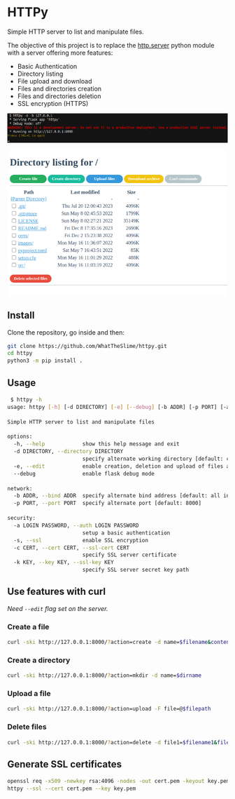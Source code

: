 # HTTPy

Simple HTTP server to list and manipulate files.

The objective of this project is to replace the [http.server](https://docs.python.org/3/library/http.server.html) python module with a server offering more features:
- Basic Authentication
- Directory listing
- File upload and download
- Files and directories creation
- Files and directories deletion
- SSL encryption (HTTPS)

![alt text](images/cmd.png)

![alt text](images/srv.png)

## Install

Clone the repository, go inside and then:
```bash
git clone https://github.com/WhatTheSlime/httpy.git
cd httpy
python3 -m pip install .
```

## Usage

```bash
 $ httpy -h
usage: httpy [-h] [-d DIRECTORY] [-e] [--debug] [-b ADDR] [-p PORT] [-a LOGIN PASSWORD] [-s] [-c CERT] [-k KEY]

Simple HTTP server to list and manipulate files

options:
  -h, --help            show this help message and exit
  -d DIRECTORY, --directory DIRECTORY
                        specify alternate working directory [default: current directory]
  -e, --edit            enable creation, deletion and upload of files and directories
  --debug               enable flask debug mode

network:
  -b ADDR, --bind ADDR  specify alternate bind address [default: all interfaces]
  -p PORT, --port PORT  specify alternate port [default: 8000]

security:
  -a LOGIN PASSWORD, --auth LOGIN PASSWORD
                        setup a basic authentication
  -s, --ssl             enable SSL encryption
  -c CERT, --cert CERT, --ssl-cert CERT
                        specify SSL server certificate
  -k KEY, --key KEY, --ssl-key KEY
                        specify SSL server secret key path
```

## Use features with curl

*Need `--edit` flag set on the server.* 

### Create a file
```bash
curl -ski http://127.0.0.1:8000/?action=create -d name=$filename&content=$filecontent
```

### Create a directory
```bash
curl -ski http://127.0.0.1:8000/?action=mkdir -d name=$dirname
```

### Upload a file
```bash
curl -ski http://127.0.0.1:8000/?action=upload -F file=@$filepath
```

### Delete files
```bash
curl -ski http://127.0.0.1:8000/?action=delete -d file1=$filename1&file2=$filename2&file3=$filename3
```

## Generate SSL certificates

```bash
openssl req -x509 -newkey rsa:4096 -nodes -out cert.pem -keyout key.pem -days 365
httpy --ssl --cert cert.pem --key key.pem 
```
